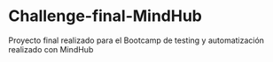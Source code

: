 # Challenge-final-MindHub
Proyecto final realizado para el Bootcamp de testing y automatización realizado con MindHub
